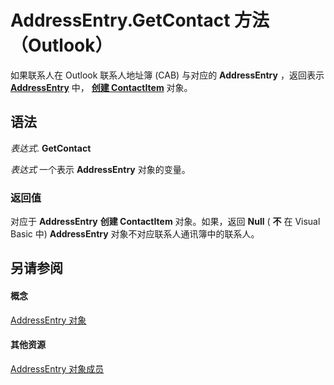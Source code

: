 
# AddressEntry.GetContact 方法 （Outlook）

如果联系人在 Outlook 联系人地址簿 (CAB) 与对应的 **AddressEntry** ，返回表示 **[AddressEntry](d4a0a85e-8bab-bc56-57bc-d70c3c570c8e.md)** 中， **[创建 ContactItem](8e32093c-a678-f1fd-3f35-c2d8994d166f.md)** 对象。


## 语法

 _表达式_. **GetContact**

 _表达式_ 一个表示 **AddressEntry** 对象的变量。


### 返回值

对应于 **AddressEntry** **创建 ContactItem** 对象。如果，返回 **Null** ( **不** 在 Visual Basic 中) **AddressEntry** 对象不对应联系人通讯簿中的联系人。


## 另请参阅


#### 概念


[AddressEntry 对象](d4a0a85e-8bab-bc56-57bc-d70c3c570c8e.md)
#### 其他资源


[AddressEntry 对象成员](74c88069-aec4-952b-556f-03873fbb488b.md)